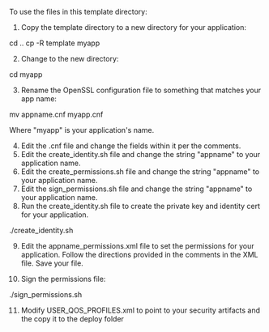 To use the files in this template directory:

1. Copy the template directory to a new directory for your application:

cd ..
cp -R template myapp

2. Change to the new directory:

cd myapp

3. Rename the OpenSSL configuration file to something that matches your app name:

mv appname.cnf myapp.cnf

Where "myapp" is your application's name.

4. Edit the <myapp>.cnf file and change the fields within it per the comments.
5. Edit the create_identity.sh file and change the string "appname" to your application name.
6. Edit the create_permissions.sh file and change the string "appname" to your application name.
7. Edit the sign_permissions.sh file and change the string "appname" to your application name.
8. Run the create_identity.sh file to create the private key and identity cert for your application.

./create_identity.sh

9. Edit the appname_permissions.xml file to set the permissions for your application.
   Follow the directions provided in the comments in the XML file.  Save your file.

10. Sign the permissions file:

./sign_permissions.sh

11. Modify USER_QOS_PROFILES.xml to point to your security artifacts and the copy it to the deploy folder
